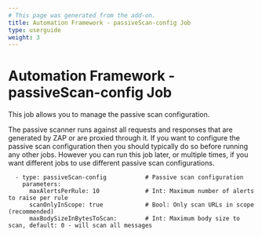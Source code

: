 ```yaml
---
# This page was generated from the add-on.
title: Automation Framework - passiveScan-config Job
type: userguide
weight: 3
---
```


# Automation Framework - passiveScan-config Job

This job allows you to manage the passive scan configuration.

The passive scanner runs against all requests and responses that are generated by ZAP or are proxied through it.
If you want to configure the passive scan configuration then you should typically do so before running any other jobs.
However you can run this job later, or multiple times, if you want different jobs to use different passive scan configurations.

```
  - type: passiveScan-config           # Passive scan configuration
    parameters:
      maxAlertsPerRule: 10             # Int: Maximum number of alerts to raise per rule
      scanOnlyInScope: true            # Bool: Only scan URLs in scope (recommended)
      maxBodySizeInBytesToScan:        # Int: Maximum body size to scan, default: 0 - will scan all messages
```
